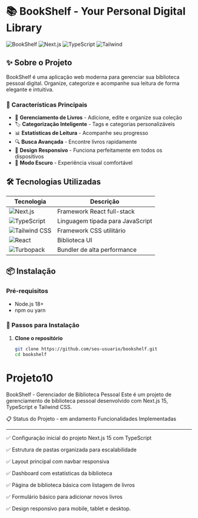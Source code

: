 # 📚 BookShelf - Your Personal Digital Library

![BookShelf](https://img.shields.io/badge/BookShelf-Digital%20Library-blue?style=for-the-badge&logo=bookstack)
![Next.js](https://img.shields.io/badge/Next.js-14-black?style=for-the-badge&logo=next.js)
![TypeScript](https://img.shields.io/badge/TypeScript-5.0-blue?style=for-the-badge&logo=typescript)
![Tailwind](https://img.shields.io/badge/Tailwind-CSS-06B6D4?style=for-the-badge&logo=tailwindcss)

## ✨ Sobre o Projeto

BookShelf é uma aplicação web moderna para gerenciar sua biblioteca pessoal digital. Organize, categorize e acompanhe sua leitura de forma elegante e intuitiva.

### 🚀 Características Principais

- 📖 **Gerenciamento de Livros** - Adicione, edite e organize sua coleção
- 🏷️ **Categorização Inteligente** - Tags e categorias personalizáveis
- 📊 **Estatísticas de Leitura** - Acompanhe seu progresso
- 🔍 **Busca Avançada** - Encontre livros rapidamente
- 📱 **Design Responsivo** - Funciona perfeitamente em todos os dispositivos
- 🌙 **Modo Escuro** - Experiência visual comfortável

## 🛠️ Tecnologias Utilizadas

| Tecnologia | Descrição |
|------------|-----------|
| ![Next.js](https://img.shields.io/badge/-Next.js-000000?style=flat-square&logo=next.js) | Framework React full-stack |
| ![TypeScript](https://img.shields.io/badge/-TypeScript-3178C6?style=flat-square&logo=typescript) | Linguagem tipada para JavaScript |
| ![Tailwind CSS](https://img.shields.io/badge/-Tailwind_CSS-38B2AC?style=flat-square&logo=tailwind-css) | Framework CSS utilitário |
| ![React](https://img.shields.io/badge/-React-61DAFB?style=flat-square&logo=react) | Biblioteca UI |
| ![Turbopack](https://img.shields.io/badge/-Turbopack-000000?style=flat-square) | Bundler de alta performance |

## 📦 Instalação

### Pré-requisitos

- Node.js 18+ 
- npm ou yarn

### 🎯 Passos para Instalação

1. **Clone o repositório**
   ```bash
   git clone https://github.com/seu-usuario/bookshelf.git
   cd bookshelf


# Projeto10

BookShelf - Gerenciador de Biblioteca Pessoal
Este é um projeto de gerenciamento de biblioteca pessoal desenvolvido com Next.js 15, TypeScript e Tailwind CSS.

📋 Status do Projeto - em andamento
Funcionalidades Implementadas

---

✅ Configuração inicial do projeto Next.js 15 com TypeScript

✅ Estrutura de pastas organizada para escalabilidade

✅ Layout principal com navbar responsiva

✅ Dashboard com estatísticas da biblioteca

✅ Página de biblioteca básica com listagem de livros

✅ Formulário básico para adicionar novos livros

✅ Design responsivo para mobile, tablet e desktop.
